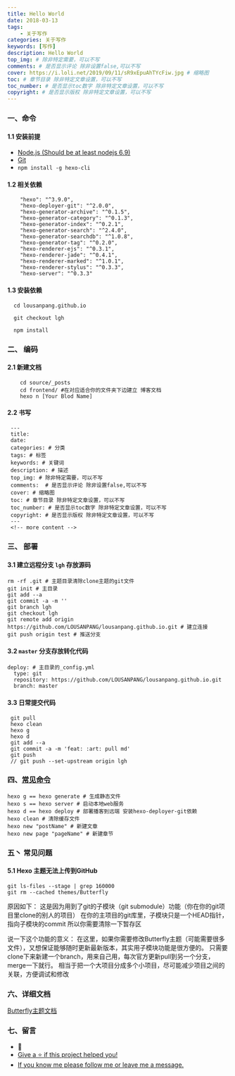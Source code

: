 ```yaml
---
title: Hello World
date: 2018-03-13
tags: 
    - 关于写作
categories: 关于写作
keywords: [写作]
description: Hello World
top_img: # 除非特定需要，可以不写
comments: # 是否显示评论 除非设置false,可以不写
cover: https://i.loli.net/2019/09/11/sR9xEpuAhTYcFiw.jpg # 缩略图
toc: # 章节目录 除非特定文章设置，可以不写
toc_number: # 是否显示toc数字 除非特定文章设置，可以不写
copyright: # 是否显示版权 除非特定文章设置，可以不写
---
```


<!-- ![pexels-photo-2294878.jpeg](https://i.loli.net/2019/09/11/sR9xEpuAhTYcFiw.jpg) -->

### 一、命令
#### 1.1 安装前提
* [Node.js (Should be at least nodejs 6.9)](https://nodejs.org/en/)
* [Git](https://git-scm.com/)
* `npm install -g hexo-cli`

#### 1.2 相关依赖
```
    "hexo": "^3.9.0",
    "hexo-deployer-git": "^2.0.0",
    "hexo-generator-archive": "^0.1.5",
    "hexo-generator-category": "^0.1.3",
    "hexo-generator-index": "^0.2.1",
    "hexo-generator-search": "^2.4.0",
    "hexo-generator-searchdb": "^1.0.8",
    "hexo-generator-tag": "^0.2.0",
    "hexo-renderer-ejs": "^0.3.1",
    "hexo-renderer-jade": "^0.4.1",
    "hexo-renderer-marked": "^1.0.1",
    "hexo-renderer-stylus": "^0.3.3",
    "hexo-server": "^0.3.3"
```

#### 1.3 安装依赖
```
  cd lousanpang.github.io

  git checkout lgh

  npm install
```

### 二、 编码
#### 2.1 新建文档
```
    cd source/_posts
    cd frontend/ #在对应适合你的文件夹下边建立 博客文档
    hexo n [Your Blod Name]
```
#### 2.2 书写
```
 ---
 title:
 date:
 categories: # 分类
 tags: # 标签
 keywords: # 关键词
 description: # 描述
 top_img: # 除非特定需要，可以不写
 comments:  # 是否显示评论 除非设置false,可以不写
 cover: # 缩略图
 toc: # 章节目录 除非特定文章设置，可以不写
 toc_number: # 是否显示toc数字 除非特定文章设置，可以不写
 copyright: # 是否显示版权 除非特定文章设置，可以不写
 ---
 <!-- more content -->
```

### 三、 部署
#### 3.1 建立远程分支 `lgh` 存放源码
```
rm -rf .git # 主题目录清除clone主题的git文件
git init # 主目录
git add --a
git commit -a -m ''
git branch lgh
git checkout lgh
git remote add origin https://github.com/LOUSANPANG/lousanpang.github.io.git # 建立连接
git push origin test # 推送分支
```
#### 3.2 `master` 分支存放转化代码
```
deploy: # 主目录的_config.yml
  type: git
  repository: https://github.com/LOUSANPANG/lousanpang.github.io.git
  branch: master
```
#### 3.3 日常提交代码
```
 git pull
 hexo clean
 hexo g
 hexo d
 git add --a
 git commit -a -m 'feat: :art: pull md'
 git push
 // git push --set-upstream origin lgh
```

### 四、[常见命令](https://hexo.io/zh-cn/docs/commands)
```
hexo g == hexo generate # 生成静态文件
hexo s == hexo server # 启动本地web服务
hexo d == hexo deploy # 部署播客到远端 安装hexo-deployer-git依赖
hexo clean # 清除缓存文件
hexo new "postName" # 新建文章
hexo new page "pageName" # 新建章节
```

### 五丶 常见问题
#### 5.1 Hexo 主题无法上传到GitHub
```
git ls-files --stage | grep 160000
git rm --cached themes/Butterfly
```
原因如下：
这是因为用到了git的子模块（git submodule）功能（你在你的git项目里clone的别人的项目）
在你的主项目的git库里，子模块只是一个HEAD指针，指向子模块的commit
所以你需要清除一下暂存区

说一下这个功能的意义：
在这里，如果你需要修改Butterfly主题（可能需要很多文件），又想保证能够随时更新最新版本，其实用子模块功能是很方便的。
只需要clone下来新建一个branch，用来自己用，每次官方更新pull到另一个分支，merge一下就行。
相当于把一个大项目分成多个小项目，尽可能减少项目之间的关联，方便调试和修改


### 六、详细文档
[Butterfly主题文档](https://jerryc.me/posts/21cfbf15/#%E5%BF%AB%E9%80%9F%E9%96%8B%E5%A7%8B)

### 七、留言
* 📝
* [Give a ⭐️ if this project helped you!](https://github.com/LOUSANPANG)
* [If you know me please follow me or leave me a message.](https://github.com/LOUSANPANG/lousanpang.github.io/issues)





<br>
<br>
<br>
<br>
<br>
